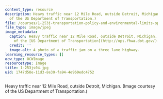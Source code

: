 ```yaml
---
content_type: resource
description: Heavy traffic near 12 Mile Road, outside Detroit, Michigan. (Image courtesy
  of the US Department of Transportation.)
file: /courses/1-253j-transportation-policy-and-environmental-limits-spring-2004/1747d58e11d38e30fa944e969edc4752_1-253js04.jpg
file_type: image/jpeg
image_metadata:
  caption: Heavy traffic near 12 Mile Road, outside Detroit, Michigan. (Image courtesy
    of the [US Department of Transportation](http://ops.fhwa.dot.gov/).)
  credit: ''
  image-alt: A photo of a traffic jam on a three lane highway.
learning_resource_types: []
ocw_type: OCWImage
resourcetype: Image
title: 1-253js04.jpg
uid: 1747d58e-11d3-8e30-fa94-4e969edc4752
---
```

Heavy traffic near 12 Mile Road, outside Detroit, Michigan. (Image courtesy of the US Department of Transportation.)

